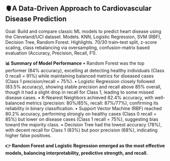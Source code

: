 ## 🫀A Data-Driven Approach to Cardiovascular Disease Prediction
Goal: Build and compare classic ML models to predict heart disease using the Cleveland/UCI dataset.
Models. KNN, Logistic Regression, SVM (RBF), Decision Tree, Random Forest.
Highlights. 70/30 train–test split, z-score scaling, class rebalancing via oversampling, confusion-matrix based evaluation (Accuracy, Precision, Recall, F1).

**📊 Summary of Model Performance**
	•	Random Forest was the top performer (84% accuracy), excelling at detecting healthy individuals (Class 0 recall = 91%) while maintaining balanced metrics for diseased cases (Class 1 precision/recall = 75%).
	•	Logistic Regression closely followed (83.5% accuracy), showing stable precision and recall above 85% overall, though it had a slight drop in recall for Class 1, leading to some missed disease cases.
	•	K-Nearest Neighbors achieved 82.4% accuracy, with well-balanced metrics (precision: 80%/85%, recall: 87%/77%), confirming its reliability in binary classification.
	•	Support Vector Machine (RBF) reached 80.2% accuracy, performing strongly on healthy cases (Class 0 recall = 85%) but lower on disease cases (Class 1 recall = 75%), suggesting bias toward the majority class.
	•	Decision Tree had the lowest accuracy (78%), with decent recall for Class 1 (83%) but poor precision (68%), indicating higher false positives.

**👉 Random Forest and Logistic Regression emerged as the most effective models, balancing interpretability, predictive strength, and recall.**
